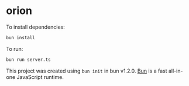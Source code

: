 # orion

To install dependencies:

```bash
bun install
```

To run:

```bash
bun run server.ts
```

This project was created using `bun init` in bun v1.2.0. [Bun](https://bun.sh) is a fast all-in-one JavaScript runtime.
